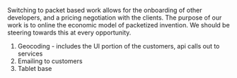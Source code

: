 Switching to packet based work allows for the onboarding of other developers, and a pricing negotiation with the clients.  The purpose of our work is to online the economic model of packetized invention.  We should be steering towards this at every opportunity.

1. Geocoding - includes the UI portion of the customers, api calls out to services
2. Emailing to customers
3. Tablet base

